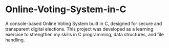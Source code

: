 # Online-Voting-System-in-C
A console-based Online Voting System built in C, designed for secure and transparent digital elections. This project was developed as a learning exercise to strengthen my skills in C programming, data structures, and file handling.
